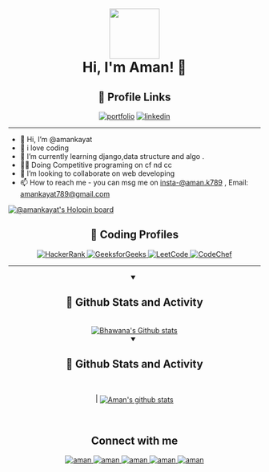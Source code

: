 
<h1 align="center"> <img  src = "https://media.giphy.com/media/HEURGne9Vj856oivkD/giphy.gif" width="100px" height="100px" align="center"> <br> Hi, I'm Aman! 👋</h1>
<div align="center">

## 🔗 Profile Links
[![portfolio](https://img.shields.io/badge/my_portfolio-000?style=for-the-badge&logo=ko-fi&logoColor=white)](http://portfolioaman.pythonanywhere.com/)
[![linkedin](https://img.shields.io/badge/linkedin-0A66C2?style=for-the-badge&logo=linkedin&logoColor=white)](https://www.linkedin.com/in/aman-kayat-554195186/)


</div>

<hr>

- 👋 Hi, I’m @amankayat
- 👀 i love coding 
- 🌱 I’m currently learning django,data structure and algo .
- 🧑‍💻 Doing Competitive programing on cf nd cc
- 💞️ I’m looking to collaborate on web developing
- 📫 How to reach me - you can msg me on insta-@aman.k789 , Email: amankayat789@gmail.com


[![@amankayat's Holopin board](https://holopin.io/api/user/board?user=amankayat)](https://holopin.io/@amankayat)

<div align="center">
  <h2>🚀 Coding Profiles</h2>
  <a href="https://www.hackerrank.com/amankayat789?hr_r=1">
    <img src="https://img.shields.io/badge/HackerRank-25D366?style=for-the-badge&logo=hackerrank&logoColor=white" alt="HackerRank">
  </a>
  <a href="https://auth.geeksforgeeks.org/user/amankayat">
    <img src="https://img.shields.io/badge/GeeksforGeeks-0F9D58?style=for-the-badge&logo=geeksforgeeks&logoColor=white" alt="GeeksforGeeks">
  </a>
  <a href="https://leetcode.com/amankayat789/">
    <img src="https://img.shields.io/badge/LeetCode-FFA116?style=for-the-badge&logo=leetcode&logoColor=black" alt="LeetCode">
  </a>
  <a href="https://www.codechef.com/users/amankayat">
    <img src="https://img.shields.io/badge/CodeChef-5B4638?style=for-the-badge&logo=codechef&logoColor=white" alt="CodeChef">
  </a>

<hr>
<!-- Stats of my activity on Github -->
<details open> 
  <summary><h2>📶 Github Stats and Activity</h2></summary>
  <br>
  <a href="https://github.com/bhawana30">
    <img align="center" src="https://streak-stats.demolab.com/?user=bhawana30&theme=highcontrast" alt="Bhawana's Github stats">
  </a>
  <br>
</details>


<!---
amankayat/amankayat is a ✨ special ✨ repository because its `README.md` (this file) appears on your GitHub profile.
You can click the Preview link to take a look at your changes.
--->
<!-- Stats of my activity on Github -->

<details open> 
  <summary><h2>📶 Github Stats and Activity</h2></summary>

<br>

| <a href="https://github.com/amankayat"><img align="center" src="https://streak-stats.demolab.com/?user=amankayat&theme=highcontrast" alt="Aman's github stats" /></a> 
    
<br>
    
</details>






<h2 align="center">Connect with me</h2>

<p align="center">
  
 <a href="https://www.linkedin.com/in/aman-kayat-554195186/">
   <img alt="aman" src="https://img.shields.io/badge/-aman-blue?style=flat-square&logo=Linkedin&logoColor=white&link=https://www.linkedin.com/in/aman-kayat-554195186/" />
 </a>
  
 <a href="mailto:amankayat789@gmail.com">
   <img alt="aman" src="https://img.shields.io/badge/-aman-orange?style=flat-square&logo=Gmail&logoColor=white&link=mailto:amankayat789@gmail.com" />
 </a>
  
 <a href="https://www.instagram.com/aman.k789/">
   <img alt="aman" src="https://img.shields.io/badge/-aman.k-red?style=flat-square&logo=Instagram&logoColor=white&link=https://www.instagram.com/aman.k789/" />
 </a>

 </a>

  <a href="https://dev.to/amankayat">
   <img alt="aman" src="https://img.shields.io/badge/-aman-black?style=flat-square&logo=Dev&logoColor=white&link=https://dev.to/amankayat" />
 </a>
 

 
 <a href="https://github.com/amankayat">
   <img alt="aman" src="https://img.shields.io/github/followers/amankayat?label=follow&style=social" />
 </a>   
 
</p>

